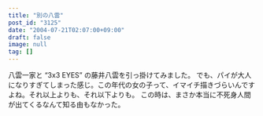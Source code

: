 ```yaml
---
title: "別の八雲"
post_id: "3125"
date: "2004-07-21T02:07:00+09:00"
draft: false
image: null
tag: []
---
```



八雲一家と “3x3 EYES” の藤井八雲を引っ掛けてみました。 でも、パイが大人になりすぎてしまった感じ。この年代の女の子って、イマイチ描きづらいんですよね。それ以上よりも、それ以下よりも。 この時は、まさか本当に不死身人間が出てくるなんて知る由もなかった。
